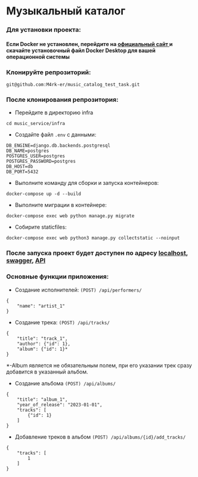 # Музыкальный каталог

### Для установки проекта:

#### Если Docker не установлен, перейдите на [официальный сайт ](https://www.docker.com/products/docker-desktop) и скачайте установочный файл Docker Desktop для вашей операционной системы

### Клонируйте репрозиторий:
```
git@github.com:M4rk-er/music_catalog_test_task.git
``` 

### После клонирования репрозитория:

- Перейдите в директорию infra
``` 
cd music_service/infra 
```
- Создайте файл ``` .env ``` с данными:

```
DB_ENGINE=django.db.backends.postgresql
DB_NAME=postgres
POSTGRES_USER=postgres
POSTGRES_PASSWORD=postgres
DB_HOST=db
DB_PORT=5432 
```
- Выполните команду для сборки и запуска контейнеров:
``` 
docker-compose up -d --build 
```

- Выполните миграции в контейнере:
``` 
docker-compose exec web python manage.py migrate 
```

- Собирите staticfiles:
``` 
docker-compose exec web python3 manage.py collectstatic --noinput 
```

### После запуска проект будет доступен по адресу [localhost](http://localhost), [swagger](http://localhost/api/swagger), [API](http://localhost/api/)

### Основные функции приложения:
- Создание исполнителей:
``` (POST) /api/performers/ ```
```
{
    "name": "artist_1"
}
```
- Создание трека:
``` (POST) /api/tracks/ ```
```
{
    "title": "track_1",
    "author": {"id": 1},
    "album": {"id": 1}*
}
```
*-Album является не обязательным полем, при его указании трек сразу добавится в указанный альбом.

- Создание альбома
``` (POST) /api/albums/ ```
```
{
    "title": "album_1",
    "year_of_release": "2023-01-01",
    "tracks": [
        {"id": 1}
    ]
}
```

- Добавление треков в альбом
``` (POST) /api/albums/{id}/add_tracks/ ```
```
{
    "tracks": [
        1
    ]
}
```


